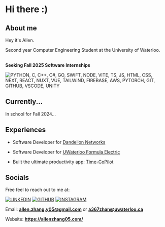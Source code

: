 # Hi there :)

## About me 
Hey it's Allen. 

Second year Computer Engineering Student at the University of Waterloo. <br><br>

<b>Seeking Fall 2025 Software Internships</b> <br>

![PYTHON, C, C++, C#, GO, SWIFT, NODE, VITE, TS, JS, HTML, CSS, NEXT, REACT, NUXT, VUE, TAILWIND, FIREBASE, AWS, PYTORCH, GIT, GITHUB, VSCODE, UNITY](https://skillicons.dev/icons?i=py,c,cpp,cs,go,swift,nodejs,vite,ts,js,html,css,next,react,nuxtjs,vue,tailwind,firebase,aws,pytorch,git,github,vscode,unity&perline=4)

## Currently... 
In school for Fall 2024... <br>

## Experiences 
- Software Developer for [Dandelion Networks](https://www.dandelionnet.com/)<br>
- Software Developer for [UWaterloo Formula Electric](https://github.com/UWaterloo-Formula-Electric)<br>

- Built the ultimate productivity app: [Time-CoPilot](https://www.time-copilot.com/) <br>

## Socials
Free feel to reach out to me at:

[![LINKEDIN](https://skillicons.dev/icons?i=linkedin)](https://www.linkedin.com/in/allenzhang-05-/)
[![GITHUB](https://skillicons.dev/icons?i=github)](https://github.com/AllenZ05)
[![INSTAGRAM](https://skillicons.dev/icons?i=instagram)](https://www.instagram.com/allenz05/)

Email: **allen.zhang.y05@gmail.com** or **a367zhan@uwaterloo.ca**

Website: **https://allenzhang05.com/**
